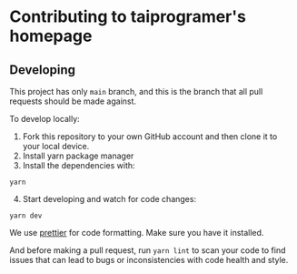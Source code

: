 # Contributing to taiprogramer's homepage

## Developing

This project has only `main` branch, and this is the branch that all pull requests should be made
against.

To develop locally:

1. Fork this repository to your own GitHub account and then clone it to your local device.
2. Install yarn package manager
3. Install the dependencies with:

```
yarn
```

4. Start developing and watch for code changes:

```
yarn dev
```

We use [prettier](https://prettier.io/) for code formatting. Make sure you have it installed.

And before making a pull request, run `yarn lint` to scan your code to find issues that can lead
to bugs or inconsistencies with code health and style.
